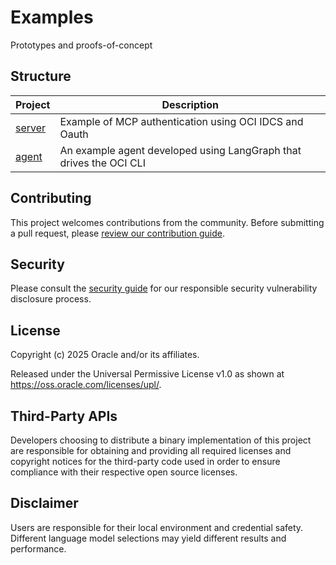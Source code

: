 # Examples

Prototypes and proofs-of-concept

## Structure

| Project | Description |
|---------|-------------|
| [server](./server) | Example of MCP authentication using OCI IDCS and Oauth |
| [agent](./agent) | An example agent developed using LangGraph that drives the OCI CLI |

## Contributing

This project welcomes contributions from the community. Before submitting a pull 
request, please [review our contribution guide](./CONTRIBUTING.md).

## Security

Please consult the [security guide](./SECURITY.md) for our responsible security
vulnerability disclosure process.

## License
Copyright (c) 2025 Oracle and/or its affiliates.
 
Released under the Universal Permissive License v1.0 as shown at  
<https://oss.oracle.com/licenses/upl/>.

## Third-Party APIs

Developers choosing to distribute a binary implementation of this project are responsible for obtaining and providing all required licenses and copyright notices for the third-party code used in order to ensure compliance with their respective open source licenses.

## Disclaimer

Users are responsible for their local environment and credential safety. Different language model selections may yield different results and performance.